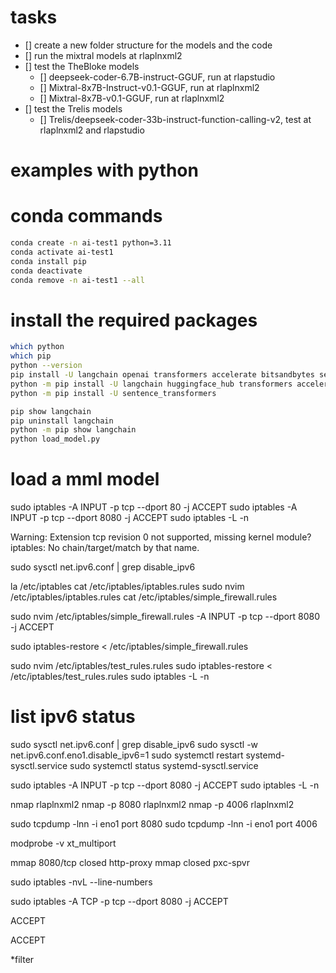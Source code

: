 # tasks
- [] create a new folder structure for the models and the code
- [] run the mixtral models at rlaplnxml2
- [] test the TheBloke models
  - [] deepseek-coder-6.7B-instruct-GGUF, run at rlapstudio
  - [] Mixtral-8x7B-Instruct-v0.1-GGUF, run at rlaplnxml2
  - [] Mixtral-8x7B-v0.1-GGUF, run at rlaplnxml2
- [] test the Trelis models 
  - [] Trelis/deepseek-coder-33b-instruct-function-calling-v2, test at rlaplnxml2 and rlapstudio


# examples with python 
# conda commands
```bash
conda create -n ai-test1 python=3.11
conda activate ai-test1
conda install pip
conda deactivate
conda remove -n ai-test1 --all
``````
# install the required packages
```bash
which python
which pip
python --version
pip install -U langchain openai transformers accelerate bitsandbytes sentence_transformers flask
python -m pip install -U langchain huggingface_hub transformers accelerate bitsandbytes
python -m pip install -U sentence_transformers

pip show langchain
pip uninstall langchain
python -m pip show langchain
python load_model.py

```

# load a mml model


sudo iptables -A INPUT -p tcp --dport 80 -j ACCEPT
sudo iptables -A INPUT -p tcp --dport 8080 -j ACCEPT
sudo iptables -L -n

Warning: Extension tcp revision 0 not supported, missing kernel module?
iptables: No chain/target/match by that name.


sudo sysctl net.ipv6.conf | grep disable_ipv6

la /etc/iptables
cat /etc/iptables/iptables.rules
sudo nvim /etc/iptables/iptables.rules
cat /etc/iptables/simple_firewall.rules

sudo nvim /etc/iptables/simple_firewall.rules
  -A INPUT -p tcp --dport 8080 -j ACCEPT

sudo iptables-restore < /etc/iptables/simple_firewall.rules

sudo nvim /etc/iptables/test_rules.rules
sudo iptables-restore < /etc/iptables/test_rules.rules
sudo iptables -L -n
# list ipv6 status
sudo sysctl net.ipv6.conf | grep disable_ipv6
sudo sysctl -w net.ipv6.conf.eno1.disable_ipv6=1
sudo systemctl restart systemd-sysctl.service
sudo systemctl status systemd-sysctl.service

sudo iptables -A INPUT -p tcp --dport 8080 -j ACCEPT
sudo iptables -L -n


nmap rlaplnxml2
nmap -p 8080 rlaplnxml2
nmap -p 4006 rlaplnxml2

sudo tcpdump -lnn -i eno1 port 8080
sudo tcpdump -lnn -i eno1 port 4006

modprobe -v xt_multiport

mmap 8080/tcp closed http-proxy
mmap closed pxc-spvr

sudo iptables -nvL --line-numbers


sudo iptables -A TCP -p tcp --dport 8080 -j ACCEPT

ACCEPT

ACCEPT

*filter